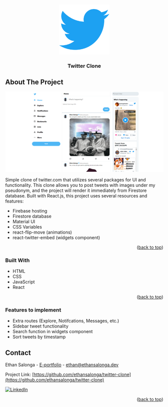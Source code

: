 <a name="readme-top"></a>

<!-- PROJECT LOGO -->
<br />
<div align="center">
  <img src="/public/logo.png" alt="Logo" width="160" height="160">

  <h3 align="center">Twitter Clone</h3>
</div>

<!-- ABOUT THE PROJECT -->

## About The Project

[![Product Name Screen Shot][product-screenshot]](https://twitter-clone-38762.web.app/)

Simple clone of twitter.com that utilizes several packages for UI and functionality. This clone allows you to post tweets with images under my pseudonym, and the project will render it immediately from Firestore database. Built with React.js, this project uses several resources and features:
- Firebase hosting
- Firestore database
- Material UI
- CSS Variables
- react-flip-move (animations)
- react-twitter-embed (widgets component)

<p align="right">(<a href="#readme-top">back to top</a>)</p>

### Built With

- HTML
- CSS
- JavaScript
- React

<p align="right">(<a href="#readme-top">back to top</a>)</p>

### Features to implement

- Extra routes (Explore, Notifcations, Messages, etc.)
- Sidebar tweet functionality
- Search function in widgets component
- Sort tweets by timestamp

<!-- CONTACT -->

## Contact

Ethan Salonga - [E-portfolio](https://ethansalonga.dev/) - ethan@ethansalonga.dev

Project Link: [https://github.com/ethansalonga/twitter-clone](https://github.com/ethansalonga/twitter-clone)

[![LinkedIn][linkedin-shield]][linkedin-url]

<p align="right">(<a href="#readme-top">back to top</a>)</p>

<!-- MARKDOWN LINKS & IMAGES -->

[linkedin-shield]: https://img.shields.io/badge/-LinkedIn-black.svg?style=for-the-badge&logo=linkedin&colorB=555
[linkedin-url]: https://www.linkedin.com/in/ethan-salonga/
[product-screenshot]: src/assets/screenshot.png
